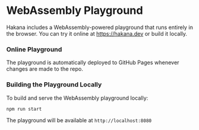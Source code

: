 # WebAssembly Playground

Hakana includes a WebAssembly-powered playground that runs entirely in the browser. You can try it online at https://hakana.dev or build it locally.

### Online Playground

The playground is automatically deployed to GitHub Pages whenever changes are made to the repo. 

### Building the Playground Locally

To build and serve the WebAssembly playground locally:

```bash
npm run start
```

The playground will be available at `http://localhost:8080`